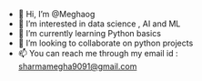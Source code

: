 - 👋 Hi, I’m @Meghaog
- 👀 I’m interested in data science , AI and ML
- 🌱 I’m currently learning Python basics
- 💞️ I’m looking to collaborate on python projects
- 📫 You can reach me through my email id : sharmamegha9091@gmail.com

<!---
Meghaog/Meghaog is a ✨ special ✨ repository because its `README.md` (this file) appears on your GitHub profile.
You can click the Preview link to take a look at your changes.
--->
